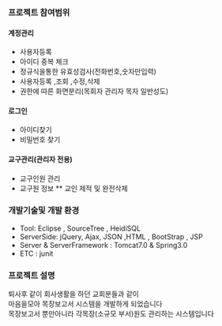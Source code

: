 ### 프로젝트 참여범위

#### 계정관리
* 사용자등록 
* 아이디 중복 체크
* 정규식을통한 유효성검사(전화번호,숫자만입력)
* 사용자등록 ,조회 ,수정,삭제 
* 권한에 따른  화면분리(목회자 관리자 목자 일반성도)

#### 로그인
* 아이디찾기 
* 비밀번호 찾기 

#### 교구관리(관리자  전용)
* 교구인원 관리
* 교구원 정보
** 교인 제적 및 완전삭제


### 개발기술및 개발 환경
* Tool: Eclipse , SourceTree , HeidiSQL
* ServerSide: jQuery, Ajax, JSON ,HTML , BootStrap , JSP
* Server & ServerFramework : Tomcat7.0 & Spring3.0 
* ETC : junit 

### 프로젝트 설명 <br>

 퇴사후 같이 회사생활을 하던 교회분들과 같이<br>
 마음을모아 목장보고서 시스템을 개발하게 되었습니다<br>
 목장보고서 뿐만아니라 각목장(소규모 부서)원도 관리하는 시스템입니다 <br>
<br>

